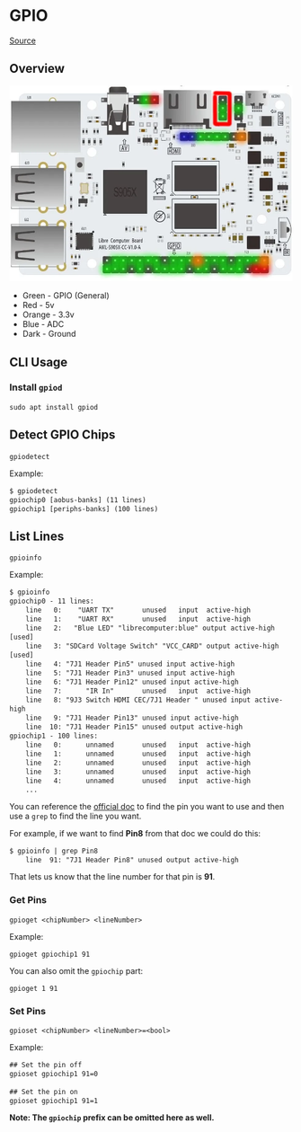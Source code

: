 # GPIO
[Source](https://developer.technexion.com/docs/using-gpio-from-a-linux-shell)
## Overview
![Board Image](libre_rips/board_img.png)

- Green - GPIO (General)
- Red - 5v
- Orange - 3.3v
- Blue - ADC
- Dark - Ground

## CLI Usage

### Install `gpiod`
```
sudo apt install gpiod
```

## Detect GPIO Chips
```
gpiodetect
```

Example:
```
$ gpiodetect
gpiochip0 [aobus-banks] (11 lines)
gpiochip1 [periphs-banks] (100 lines)
```

## List Lines
```
gpioinfo
```

Example:
```
$ gpioinfo
gpiochip0 - 11 lines:
	line   0:    "UART TX"       unused   input  active-high 
	line   1:    "UART RX"       unused   input  active-high 
	line   2:   "Blue LED" "librecomputer:blue" output active-high [used]
	line   3: "SDCard Voltage Switch" "VCC_CARD" output active-high [used]
	line   4: "7J1 Header Pin5" unused input active-high 
	line   5: "7J1 Header Pin3" unused input active-high 
	line   6: "7J1 Header Pin12" unused input active-high 
	line   7:      "IR In"       unused   input  active-high 
	line   8: "9J3 Switch HDMI CEC/7J1 Header " unused input active-high 
	line   9: "7J1 Header Pin13" unused input active-high 
	line  10: "7J1 Header Pin15" unused output active-high 
gpiochip1 - 100 lines:
	line   0:      unnamed       unused   input  active-high 
	line   1:      unnamed       unused   input  active-high 
	line   2:      unnamed       unused   input  active-high 
	line   3:      unnamed       unused   input  active-high 
	line   4:      unnamed       unused   input  active-high
    ...
```

You can reference the [official doc](https://docs.google.com/spreadsheets/d/1U3z0Gb8HUEfCIMkvqzmhMpJfzRqjPXq7mFLC-hvbKlE/edit#gid=0) to find the pin you want to use and then use a `grep` to find the line you want. 

For example, if we want to find **Pin8** from that doc we could do this:
```
$ gpioinfo | grep Pin8
	line  91: "7J1 Header Pin8" unused output active-high 
```

That lets us know that the line number for that pin is **91**. 

### Get Pins
```
gpioget <chipNumber> <lineNumber>
```

Example:
```
gpioget gpiochip1 91
```

You can also omit the `gpiochip` part:
```
gpioget 1 91
```

### Set Pins
```
gpioset <chipNumber> <lineNumber>=<bool>
```

Example:
```
## Set the pin off
gpioset gpiochip1 91=0

## Set the pin on
gpioset gpiochip1 91=1
```

**Note: The `gpiochip` prefix can be omitted here as well.** 